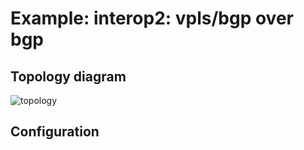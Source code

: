 # Example: interop2: vpls/bgp over bgp

## **Topology diagram**

![topology](/img/intop2-bgp15.tst.png)

## **Configuration**
